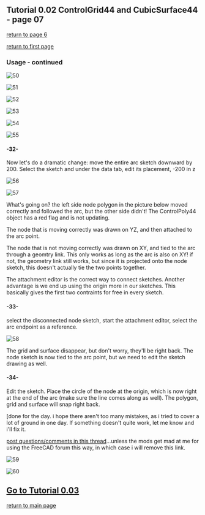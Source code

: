 
## Tutorial 0.02 ControlGrid44 and CubicSurface44 - page 07
[return to page 6](https://github.com/edwardvmills/NURBSlib_EVM/blob/gh-pages/Tutorial%200.02%20ControlGrid44%20and%20CubicSurface44%20-%20page%2005.md)

[return to first page](https://github.com/edwardvmills/NURBSlib_EVM/blob/gh-pages/Tutorial%200.02%20ControlGrid44%20and%20CubicSurface44%20-%20page%2001.md)
### Usage - continued

![50](https://github.com/edwardvmills/NURBSlib_EVM/blob/master/Tutorial%20Models/ControlGridd44%20and%20CubicSurface44/ControlGrid44%20and%20CubicSurface44%2050.png?raw=true)

![51](https://github.com/edwardvmills/NURBSlib_EVM/blob/master/Tutorial%20Models/ControlGridd44%20and%20CubicSurface44/ControlGrid44%20and%20CubicSurface44%2051.png?raw=true)

![52](https://github.com/edwardvmills/NURBSlib_EVM/blob/master/Tutorial%20Models/ControlGridd44%20and%20CubicSurface44/ControlGrid44%20and%20CubicSurface44%2052.png?raw=true)

![53](https://github.com/edwardvmills/NURBSlib_EVM/blob/master/Tutorial%20Models/ControlGridd44%20and%20CubicSurface44/ControlGrid44%20and%20CubicSurface44%2053.png?raw=true)

![54](https://github.com/edwardvmills/NURBSlib_EVM/blob/master/Tutorial%20Models/ControlGridd44%20and%20CubicSurface44/ControlGrid44%20and%20CubicSurface44%2054.png?raw=true)

![55](https://github.com/edwardvmills/NURBSlib_EVM/blob/master/Tutorial%20Models/ControlGridd44%20and%20CubicSurface44/ControlGrid44%20and%20CubicSurface44%2055.png?raw=true)

#### -32-

Now let's do a dramatic change: move the entire arc sketch downward by 200.
Select the sketch and under the data tab, edit its placement, -200 in z

![56](https://github.com/edwardvmills/NURBSlib_EVM/blob/master/Tutorial%20Models/ControlGridd44%20and%20CubicSurface44/ControlGrid44%20and%20CubicSurface44%2056.png?raw=true)

![57](https://github.com/edwardvmills/NURBSlib_EVM/blob/master/Tutorial%20Models/ControlGridd44%20and%20CubicSurface44/ControlGrid44%20and%20CubicSurface44%2057.png?raw=true)

What's going on? the left side node polygon in the picture below moved correctly and followed the arc, but the other side didn't! The ControlPoly44 object has a red flag and is not updating.

The node that is moving correctly was drawn on YZ, and then attached to the arc point.

The node that is not moving correctly was drawn on XY, and tied to the arc through a geomtry link. This only works  as long as the arc is also on XY! if not, the geometry link still works, but since it is projected onto the node sketch, this doesn't actually tie the two points together.

The attachment editor is the correct way to connect sketches. Another advantage is we end up using the origin more in our sketches. This basically gives the first two contraints for free in every sketch.

#### -33-

select the disconnected node sketch, start the attachment editor, select the arc endpoint as a reference.

![58](https://github.com/edwardvmills/NURBSlib_EVM/blob/master/Tutorial%20Models/ControlGridd44%20and%20CubicSurface44/ControlGrid44%20and%20CubicSurface44%2058.png?raw=true)

The grid and surface disappear, but don't worry, they'll be right back. The node sketch is now tied to the arc point, but we need to edit the sketch drawing as well.

#### -34-

Edit the sketch. Place the circle of the node at the origin, which is now right at the end of the arc (make sure the line comes along as well). The polygon, grid and surface will snap right back.

[done for the day. i hope there aren't too many mistakes, as i tried to cover a lot of ground in one day. If something doesn't quite work, let me know and i'll fix it.

[post questions/comments in this thread](https://forum.freecadweb.org/viewtopic.php?f=22&t=20632)...unless the mods get mad at me for using the FreeCAD forum this way, in which case i will remove this link.

![59](https://github.com/edwardvmills/NURBSlib_EVM/blob/master/Tutorial%20Models/ControlGridd44%20and%20CubicSurface44/ControlGrid44%20and%20CubicSurface44%2059.png?raw=true)

![60](https://github.com/edwardvmills/NURBSlib_EVM/blob/master/Tutorial%20Models/ControlGridd44%20and%20CubicSurface44/ControlGrid44%20and%20CubicSurface44%2060.png?raw=true)

## [Go to Tutorial 0.03](https://github.com/edwardvmills/NURBSlib_EVM/blob/gh-pages/Tutorial%200.03%20Point_onCurve%20ControlPoly4_segment%20ControlPoly6%20and%20CubicCurve6.md)

[return to main page](http://edwardvmills.github.io/NURBSlib_EVM/)
